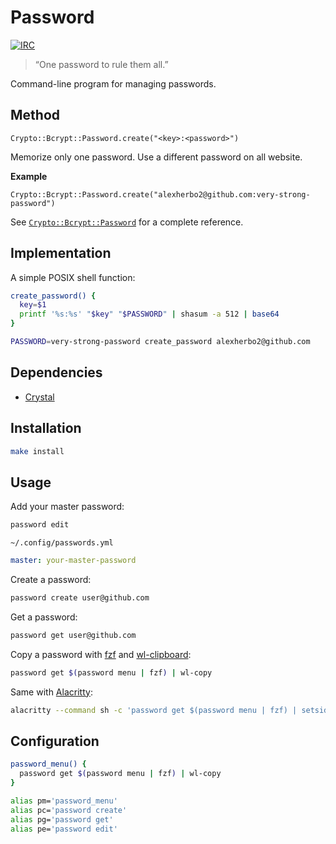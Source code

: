 # Password

[![IRC](https://img.shields.io/badge/IRC-%23password-blue)](https://webchat.freenode.net/#password)

<img src="https://github.com/FortAwesome/Font-Awesome/raw/master/svgs/solid/lock.svg" height="16" align="right">

> “One password to rule them all.”

Command-line program for managing passwords.

## Method

``` crystal
Crypto::Bcrypt::Password.create("<key>:<password>")
```

Memorize only one password.
Use a different password on all website.

**Example**

``` crystal
Crypto::Bcrypt::Password.create("alexherbo2@github.com:very-strong-password")
```

See [`Crypto::Bcrypt::Password`] for a complete reference.

[`Crypto::Bcrypt::Password`]: https://crystal-lang.org/api/Crypto/Bcrypt/Password.html

## Implementation

A simple POSIX shell function:

``` sh
create_password() {
  key=$1
  printf '%s:%s' "$key" "$PASSWORD" | shasum -a 512 | base64
}

PASSWORD=very-strong-password create_password alexherbo2@github.com
```

## Dependencies

- [Crystal]

## Installation

``` sh
make install
```

## Usage

Add your master password:

``` sh
password edit
```

`~/.config/passwords.yml`

``` yaml
master: your-master-password
```

Create a password:

``` sh
password create user@github.com
```

Get a password:

``` sh
password get user@github.com
```

Copy a password with [fzf] and [wl-clipboard]:

``` sh
password get $(password menu | fzf) | wl-copy
```

Same with [Alacritty]:

``` sh
alacritty --command sh -c 'password get $(password menu | fzf) | setsid wl-copy > /dev/null 2>&1'
```

## Configuration

``` sh
password_menu() {
  password get $(password menu | fzf) | wl-copy
}

alias pm='password_menu'
alias pc='password create'
alias pg='password get'
alias pe='password edit'
```

[Crystal]: https://crystal-lang.org
[fzf]: https://github.com/junegunn/fzf
[Alacritty]: https://github.com/alacritty/alacritty
[wl-clipboard]: https://github.com/bugaevc/wl-clipboard
